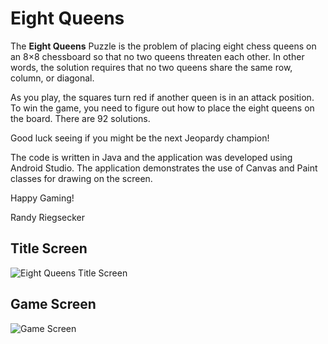 # Eight Queens

The **Eight Queens** Puzzle is the problem of placing eight chess queens on an 8×8 chessboard so that no two queens threaten each other.  In other words, the solution requires that no two queens share the same row, column, or diagonal.

As you play, the squares turn red if another queen is in an attack position.  To win the game, you need to figure out how to place the eight queens on the board.  There are 92 solutions.

Good luck seeing if you might be the next Jeopardy champion!

The code is written in Java and the application was developed using Android Studio.  The application demonstrates the use of Canvas and Paint classes for drawing on the screen.

Happy Gaming!

Randy Riegsecker

## Title Screen
![Eight Queens Title Screen](https://user-images.githubusercontent.com/120612915/210157010-e4be28a1-edf2-40e1-a10c-09f9e8ef875c.png)

## Game Screen
![Game Screen](https://user-images.githubusercontent.com/120612915/210157008-4390f7ca-45ad-4854-9fbe-4bfa7a2fa8d9.png)





